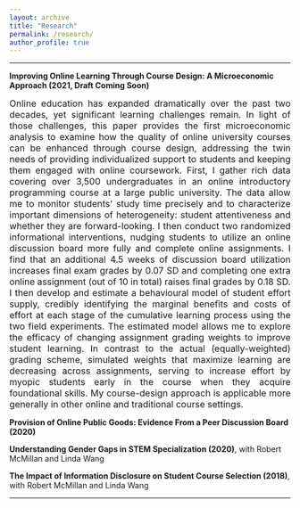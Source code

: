 ```yaml
---
layout: archive
title: "Research"
permalink: /research/
author_profile: true
---
```


 
---
**Improving Online Learning Through Course Design: A Microeconomic Approach (2021, Draft Coming Soon)**  
<div style="text-align: justify"> <font size="-0.5"> Online education has expanded dramatically over the past two decades, yet significant learning challenges remain. In light of those challenges, this paper provides the first microeconomic analysis to examine how the quality of online university courses can be enhanced through course design, addressing the twin needs of providing individualized support to students and keeping them engaged with online coursework. First, I gather rich data covering over 3,500 undergraduates in an online introductory programming course at a large public university.  The data allow me to monitor students' study time precisely and to characterize important dimensions of heterogeneity: student attentiveness and whether they are forward-looking. I then conduct two randomized informational interventions, nudging students to utilize an online discussion board more fully and complete online assignments.  I find that an additional 4.5 weeks of discussion board utilization increases final exam grades by 0.07 SD and completing one extra online assignment (out of 10 in total) raises final grades by 0.18 SD. I then develop and estimate a behavioural model of student effort supply, credibly identifying the marginal benefits and costs of effort at each stage of the cumulative learning process using the two field experiments. The estimated model allows me to explore the efficacy of changing assignment grading weights to improve student learning. In contrast to the actual (equally-weighted) grading scheme, simulated weights that maximize learning are decreasing across assignments, serving to increase effort by myopic students early in the course when they acquire foundational skills. My course-design approach is applicable more generally in other online and traditional course settings. </font> </div>

**Provision of Online Public Goods: Evidence From a Peer Discussion Board (2020)**

**Understanding Gender Gaps in STEM Specialization (2020)**, with Robert McMillan and Linda Wang

**The Impact of Information Disclosure on Student Course Selection (2018)**, with Robert McMillan and Linda Wang

---




